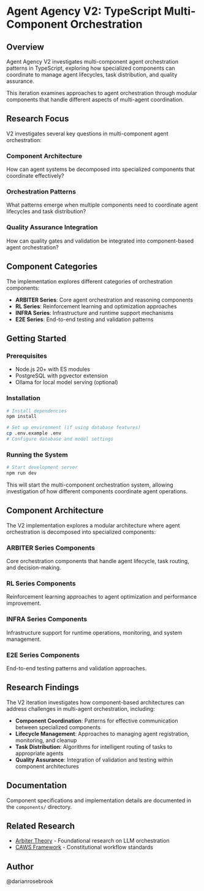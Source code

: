 # Agent Agency V2: TypeScript Multi-Component Orchestration

## Overview

Agent Agency V2 investigates multi-component agent orchestration patterns in TypeScript, exploring how specialized components can coordinate to manage agent lifecycles, task distribution, and quality assurance.

This iteration examines approaches to agent orchestration through modular components that handle different aspects of multi-agent coordination.

## Research Focus

V2 investigates several key questions in multi-component agent orchestration:

### Component Architecture
How can agent systems be decomposed into specialized components that coordinate effectively?

### Orchestration Patterns
What patterns emerge when multiple components need to coordinate agent lifecycles and task distribution?

### Quality Assurance Integration
How can quality gates and validation be integrated into component-based agent orchestration?

## Component Categories

The implementation explores different categories of orchestration components:

- **ARBITER Series**: Core agent orchestration and reasoning components
- **RL Series**: Reinforcement learning and optimization approaches
- **INFRA Series**: Infrastructure and runtime support mechanisms
- **E2E Series**: End-to-end testing and validation patterns

## Getting Started

### Prerequisites

- Node.js 20+ with ES modules
- PostgreSQL with pgvector extension
- Ollama for local model serving (optional)

### Installation

```bash
# Install dependencies
npm install

# Set up environment (if using database features)
cp .env.example .env
# Configure database and model settings
```

### Running the System

```bash
# Start development server
npm run dev
```

This will start the multi-component orchestration system, allowing investigation of how different components coordinate agent operations.

## Component Architecture

The V2 implementation explores a modular architecture where agent orchestration is decomposed into specialized components:

### ARBITER Series Components
Core orchestration components that handle agent lifecycle, task routing, and decision-making.

### RL Series Components
Reinforcement learning approaches to agent optimization and performance improvement.

### INFRA Series Components
Infrastructure support for runtime operations, monitoring, and system management.

### E2E Series Components
End-to-end testing patterns and validation approaches.

## Research Findings

The V2 iteration investigates how component-based architectures can address challenges in multi-agent orchestration, including:

- **Component Coordination**: Patterns for effective communication between specialized components
- **Lifecycle Management**: Approaches to managing agent registration, monitoring, and cleanup
- **Task Distribution**: Algorithms for intelligent routing of tasks to appropriate agents
- **Quality Assurance**: Integration of validation and testing within component architectures


## Documentation

Component specifications and implementation details are documented in the `components/` directory.

## Related Research

- [Arbiter Theory](../../docs/arbiter/theory.md) - Foundational research on LLM orchestration
- [CAWS Framework](https://github.com/paths-design/caws) - Constitutional workflow standards

## Author

@darianrosebrook
